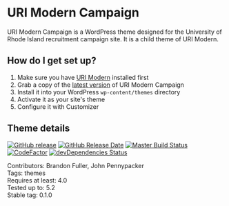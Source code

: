 # URI Modern Campaign

URI Modern Campaign is a WordPress theme designed for the University of Rhode Island recruitment campaign site. It is a child theme of URI Modern.

## How do I get set up?

1. Make sure you have [URI Modern](https://github.com/uriweb/uri-modern) installed first
2. Grab a copy of the [latest version](https://github.com/uriweb/uri-modern-campaign/releases/latest) of URI Modern Campaign
3. Install it into your WordPress `wp-content/themes` directory
4. Activate it as your site's theme
5. Configure it with Customizer

## Theme details

[![GitHub release](https://img.shields.io/github/release/uriweb/uri-modern-campaign.svg)](https://github.com/uriweb/uri-modern-campaign/releases/latest)
[![GitHub Release Date](https://img.shields.io/github/release-date/uriweb/uri-modern-campaign.svg)](https://github.com/uriweb/uri-modern-campaign/releases/latest)
[![Master Build Status](https://travis-ci.org/uriweb/uri-modern-campaign.svg?branch=master "Master build status")](https://travis-ci.org/uriweb/uri-modern-campaign)
[![CodeFactor](https://www.codefactor.io/repository/github/uriweb/uri-modern-campaign/badge/master)](https://www.codefactor.io/repository/github/uriweb/uri-modern-campaign/overview/master)
[![devDependencies Status](https://david-dm.org/uriweb/uri-modern-campaign/dev-status.svg "devDependencies status")](https://david-dm.org/uriweb/uri-modern-campaign?type=dev)

Contributors: Brandon Fuller, John Pennypacker  
Tags: themes  
Requires at least: 4.0  
Tested up to: 5.2  
Stable tag: 0.1.0  
